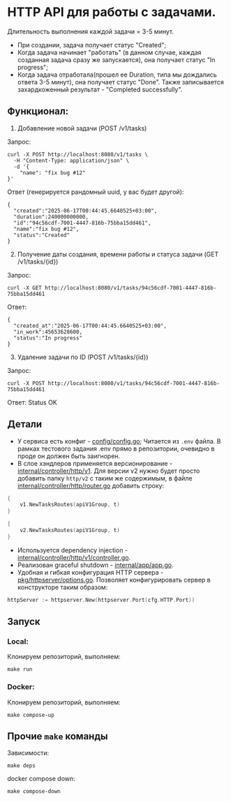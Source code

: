 # HTTP API для работы с задачами.

Длительность выполнения каждой задачи = 3-5 минут.
- При создании, задача получает статус "Created";
- Когда задача начинает "работать" (в данном случае, каждая созданная задача сразу же запускается), она получает статус "In progress";
- Когда задача отработала(прошел ее Duration, типа мы дождались ответа 3-5 минут), она получает статус "Done". Также записывается захардкоженный результат - "Completed successfully".

## Функционал:
1. Добавление новой задачи (POST /v1/tasks)

Запрос:
```
curl -X POST http://localhost:8080/v1/tasks \
  -H "Content-Type: application/json" \
  -d '{
    "name": "fix bug #12"
}'
```
Ответ (генерируется рандомный uuid, у вас будет другой):
```
{
  "created":"2025-06-17T00:44:45.6640525+03:00",
  "duration":240000000000,
  "id":"94c56cdf-7001-4447-816b-75bba15dd461",
  "name":"fix bug #12",
  "status":"Created"
}

```
2. Получение даты создания, времени работы и статуса задачи (GET /v1/tasks/{id})

Запрос:
```
curl -X GET http://localhost:8080/v1/tasks/94c56cdf-7001-4447-816b-75bba15dd461
```
Ответ:
```
{
  "created_at":"2025-06-17T00:44:45.6640525+03:00",
  "in_work":45653628600,
  "status":"In progress"
}

```
3. Удаление задачи по ID (POST /v1/tasks/{id})

Запрос:
```
curl -X POST http://localhost:8080/v1/tasks/94c56cdf-7001-4447-816b-75bba15dd461
```
Ответ:
Status OK

## Детали 

- У сервиса есть конфиг - [config/config.go](https://github.com/andreyxaxa/tasks-api/blob/main/config/config.go); Читается из `.env` файла. В рамках тестового задания .env прямо в репозитории, очевидно в проде он должен быть заигнорен.
- В слое хэндлеров применяется версионирование - [internal/controller/http/v1](https://github.com/andreyxaxa/tasks-api/tree/main/internal/controller/http/v1).
  Для версии v2 нужно будет просто добавить папку `http/v2` с таким же содержимым, в файле [internal/controller/http/router.go](https://github.com/andreyxaxa/tasks-api/blob/main/internal/controller/http/router.go) добавить строку:
```go
{
    v1.NewTasksRoutes(apiV1Group, t)
}

{
    v2.NewTasksRoutes(apiV1Group, t)
}
```
- Используется dependency injection - [internal/controller/http/v1/controller.go](https://github.com/andreyxaxa/tasks-api/blob/main/internal/controller/http/v1/controller.go).
- Реализован graceful shutdown - [internal/app/app.go](https://github.com/andreyxaxa/tasks-api/blob/main/internal/app/app.go).
- Удобная и гибкая конфигурация HTTP сервера - [pkg/httpserver/options.go](https://github.com/andreyxaxa/tasks-api/blob/main/pkg/httpserver/options.go).
  Позволяет конфигурировать сервер в конструкторе таким образом:
```go
httpServer := httpserver.New(httpserver.Port(cfg.HTTP.Port))
```

## Запуск

### Local:
Клонируем репозиторий, выполняем:
```
make run
```

### Docker:
Клонируем репозиторий, выполняем:
```
make compose-up
```

## Прочие `make` команды
Зависимости:
```
make deps
```
docker compose down:
```
make compose-down
```
